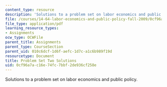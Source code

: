 ```yaml
---
content_type: resource
description: 'Solutions to a problem set on labor economics and public policy. '
file: /courses/14-64-labor-economics-and-public-policy-fall-2009/0cf96a7ac16e74fc7bbf2de936cf258e_MIT14_64F09_ps2_sol.pdf
file_type: application/pdf
learning_resource_types:
- Assignments
ocw_type: OCWFile
parent_title: Assignments
parent_type: CourseSection
parent_uid: 010c6dcf-1d6f-aefc-1d7c-a1c6b989f19d
resourcetype: Document
title: Problem Set Two Solutions
uid: 0cf96a7a-c16e-74fc-7bbf-2de936cf258e
---
```

Solutions to a problem set on labor economics and public policy. 

